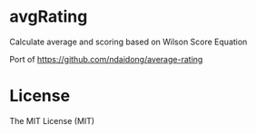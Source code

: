 # avgRating
Calculate average and scoring based on Wilson Score Equation

Port of https://github.com/ndaidong/average-rating

# License

The MIT License (MIT)
